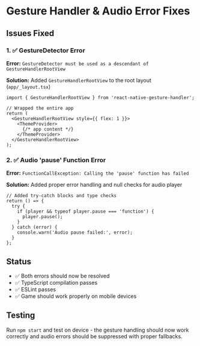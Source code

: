 # Gesture Handler & Audio Error Fixes

## Issues Fixed

### 1. ✅ GestureDetector Error
**Error:** `GestureDetector must be used as a descendant of GestureHandlerRootView`

**Solution:** Added `GestureHandlerRootView` to the root layout (`app/_layout.tsx`)
```tsx
import { GestureHandlerRootView } from 'react-native-gesture-handler';

// Wrapped the entire app
return (
  <GestureHandlerRootView style={{ flex: 1 }}>
    <ThemeProvider>
      {/* app content */}
    </ThemeProvider>
  </GestureHandlerRootView>
);
```

### 2. ✅ Audio 'pause' Function Error  
**Error:** `FunctionCallException: Calling the 'pause' function has failed`

**Solution:** Added proper error handling and null checks for audio player
```tsx
// Added try-catch blocks and type checks
return () => {
  try {
    if (player && typeof player.pause === 'function') {
      player.pause();
    }
  } catch (error) {
    console.warn('Audio pause failed:', error);
  }
};
```

## Status
- ✅ Both errors should now be resolved
- ✅ TypeScript compilation passes
- ✅ ESLint passes
- ✅ Game should work properly on mobile devices

## Testing
Run `npm start` and test on device - the gesture handling should now work correctly and audio errors should be suppressed with proper fallbacks.
